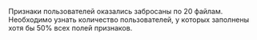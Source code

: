 Признаки пользователей оказались забросаны по 20 файлам. Необходимо узнать количество пользователей, у которых заполнены хотя бы 50% всех полей признаков.   